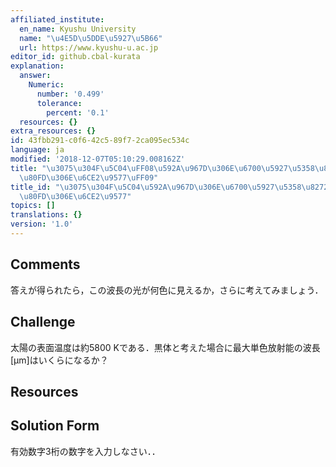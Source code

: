 ```yaml
---
affiliated_institute:
  en_name: Kyushu University
  name: "\u4E5D\u5DDE\u5927\u5B66"
  url: https://www.kyushu-u.ac.jp
editor_id: github.cbal-kurata
explanation:
  answer:
    Numeric:
      number: '0.499'
      tolerance:
        percent: '0.1'
  resources: {}
extra_resources: {}
id: 43fbb291-c0f6-42c5-89f7-2ca095ec534c
language: ja
modified: '2018-12-07T05:10:29.008162Z'
title: "\u3075\u304F\u5C04\uFF08\u592A\u967D\u306E\u6700\u5927\u5358\u8272\u653E\u5C04\
  \u80FD\u306E\u6CE2\u9577\uFF09"
title_id: "\u3075\u304F\u5C04\u592A\u967D\u306E\u6700\u5927\u5358\u8272\u653E\u5C04\
  \u80FD\u306E\u6CE2\u9577"
topics: []
translations: {}
version: '1.0'
---
```


## Comments
答えが得られたら，この波長の光が何色に見えるか，さらに考えてみましょう．

## Challenge
太陽の表面温度は約5800 Kである．黒体と考えた場合に最大単色放射能の波長[µm]はいくらになるか？


## Resources



## Solution Form
有効数字3桁の数字を入力しなさい．．



